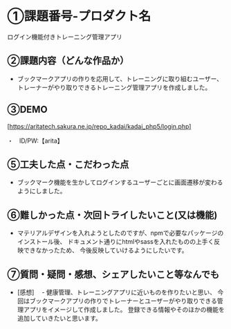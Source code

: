 # ①課題番号-プロダクト名

ログイン機能付きトレーニング管理アプリ

## ②課題内容（どんな作品か）

- ブックマークアプリの作りを応用して、トレーニングに取り組むユーザー、トレーナーがやり取りできるトレーニング管理アプリを作成しました。

## ③DEMO

[https://aritatech.sakura.ne.jp/repo_kadai/kadai_php5/login.php]

・　ID/PW:【arita】　


## ⑤工夫した点・こだわった点

- ブックマーク機能を生かしてログインするユーザーごとに画面遷移が変わるようにしました。


## ⑥難しかった点・次回トライしたいこと(又は機能)

- マテリアルデザインを入れようとしたのですが、npmで必要なパッケージのインストール後、
ドキュメント通りにhtmlやsassを入れたものの上手く反映できなかったため、
今後反映していけるようにしたいです。

  
## ⑦質問・疑問・感想、シェアしたいこと等なんでも

- [感想]
　- 健康管理、トレーニングアプリに近いものを作りたいと思い、
  今回はブックマークアプリの作りでトレーナーとユーザーがやり取りできる管理アプリをイメージして作成しました。
  登録できる情報やそのほかの機能を追加していきたいと思います。
